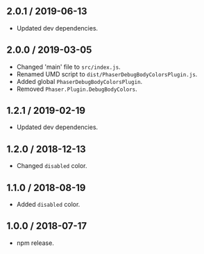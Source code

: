 2.0.1 / 2019-06-13
------------------

- Updated dev dependencies.

2.0.0 / 2019-03-05
------------------

- Changed 'main' file to `src/index.js`.
- Renamed UMD script to `dist/PhaserDebugBodyColorsPlugin.js`.
- Added global `PhaserDebugBodyColorsPlugin`.
- Removed `Phaser.Plugin.DebugBodyColors`.

1.2.1 / 2019-02-19
------------------

- Updated dev dependencies.

1.2.0 / 2018-12-13
------------------

- Changed `disabled` color.

1.1.0 / 2018-08-19
------------------

- Added `disabled` color.

1.0.0 / 2018-07-17
------------------

- npm release.
